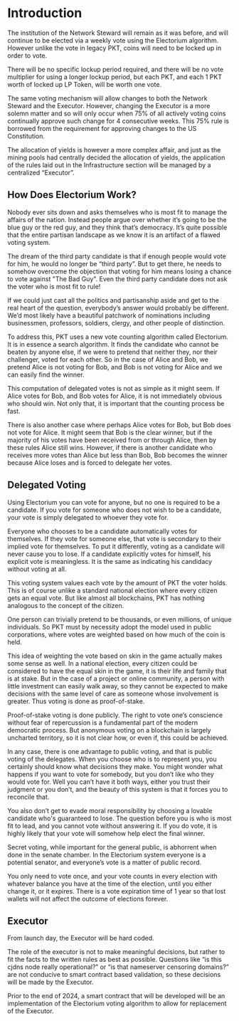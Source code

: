 # Introduction

The institution of the Network Steward will remain as it was before, and will continue to be elected via a weekly vote using the Electorium algorithm. However unlike the vote in legacy PKT, coins will need to be locked up in order to vote.

There will be no specific lockup period required, and there will be no vote multiplier for using a longer lockup period, but each PKT, and each 1 PKT worth of locked up LP Token, will be worth one vote.

The same voting mechanism will allow changes to both the Network Steward and the Executor. However, changing the Executor is a more solemn matter and so will only occur when 75% of all actively voting coins continually approve such change for 4 consecutive weeks. This 75% rule is borrowed from the requirement for approving changes to the US Constitution.

The allocation of yields is however a more complex affair, and just as the mining pools had centrally decided the allocation of yields, the application of the rules laid out in the Infrastructure section will be managed by a centralized “Executor”.

## How Does Electorium Work?

Nobody ever sits down and asks themselves who is most fit to manage the affairs of the nation. Instead people argue over whether it’s going to be the blue guy or the red guy, and they think that’s democracy. It’s quite possible that the entire partisan landscape as we know it is an artifact of a flawed voting system.

The dream of the third party candidate is that if enough people would vote for him, he would no longer be “third party”. But to get there, he needs to somehow overcome the objection that voting for him means losing a chance to vote against "The Bad Guy". Even the third party candidate does not ask the voter who is most fit to rule!

If we could just cast all the politics and partisanship aside and get to the real heart of the question, everybody’s answer would probably be different. We’d most likely have a beautiful patchwork of nominations including businessmen, professors, soldiers, clergy, and other people of distinction.

To address this, PKT uses a new vote counting algorithm called Electorium. It is in essence a search algorithm. It finds the candidate who cannot be beaten by anyone else, if we were to pretend that neither they, nor their challenger, voted for each other. So in the case of Alice and Bob, we pretend Alice is not voting for Bob, and Bob is not voting for Alice and we can easily find the winner.

This computation of delegated votes is not as simple as it might seem. If Alice votes for Bob, and Bob votes for Alice, it is not immediately obvious who should win. Not only that, it is important that the counting process be fast.

There is also another case where perhaps Alice votes for Bob, but Bob does not vote for Alice. It might seem that Bob is the clear winner, but if the majority of his votes have been received from or through Alice, then by these rules Alice still wins. However, if there is another candidate who receives more votes than Alice but less than Bob, Bob becomes the winner because Alice loses and is forced to delegate her votes.

## Delegated Voting

Using Electorium you can vote for anyone, but no one is required to be a candidate. If you vote for someone who does not wish to be a candidate, your vote is simply delegated to whoever they vote for.

Everyone who chooses to be a candidate automatically votes for themselves. If they vote for someone else, that vote is secondary to their implied vote for themselves. To put it differently, voting as a candidate will never cause you to lose. If a candidate explicitly votes for himself, his explicit vote is meaningless. It is the same as indicating his candidacy without voting at all.

This voting system values each vote by the amount of PKT the voter holds. This is of course unlike a standard national election where every citizen gets an equal vote. But like almost all blockchains, PKT has nothing analogous to the concept of the citizen.

One person can trivially pretend to be thousands, or even millions, of unique individuals. So PKT must by necessity adopt the model used in public corporations, where votes are weighted based on how much of the coin is held.

This idea of weighting the vote based on skin in the game actually makes some sense as well. In a national election, every citizen could be considered to have the equal skin in the game, it is their life and family that is at stake. But in the case of a project or online community, a person with little investment can easily walk away, so they cannot be expected to make decisions with the same level of care as someone whose involvement is greater. Thus voting is done as proof-of-stake.

Proof-of-stake voting is done publicly. The right to vote one’s conscience without fear of repercussion is a fundamental part of the modern democratic process. But anonymous voting on a blockchain is largely uncharted territory, so it is not clear how, or even if, this could be achieved.

In any case, there is one advantage to public voting, and that is public voting of the delegates. When you choose who is to represent you, you certainly should know what decisions they make. You might wonder what happens if you want to vote for somebody, but you don’t like who they would vote for. Well you can’t have it both ways, either you trust their judgment or you don’t, and the beauty of this system is that it forces you to reconcile that.

You also don’t get to evade moral responsibility by choosing a lovable candidate who's guaranteed to lose. The question before you is who is most fit to lead, and you cannot vote without answering it. If you do vote, it is highly likely that your vote will somehow help elect the final winner.

Secret voting, while important for the general public, is abhorrent when done in the senate chamber. In the Electorium system everyone is a potential senator, and everyone’s vote is a matter of public record.

You only need to vote once, and your vote counts in every election with whatever balance you have at the time of the election, until you either change it, or it expires. There is a vote expiration time of 1 year so that lost wallets will not affect the outcome of elections forever.

## Executor
From launch day, the Executor will be hard coded. 

The role of the executor is not to make meaningful decisions, but rather to fit the facts to the written rules as best as possible. Questions like “is this cjdns node really operational?” or “is that nameserver censoring domains?” are not conducive to smart contract based validation, so these decisions will be made by the Executor.

Prior to the end of 2024, a smart contract that will be developed will be an implementation of the Electorium voting algorithm to allow for replacement of the Executor.